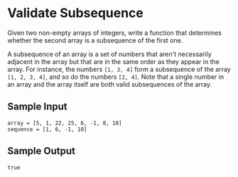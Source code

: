 
# Validate Subsequence
Given two non-empty arrays of integers, write a function that determines 
whether the second array is a subsequence of the first one.

A subsequence of an array is a set of numbers that aren't necessarily adjacent in the array but that are in the same order as they appear in the array. For instance, the numbers ```[1, 3, 4]``` form a subsequence of the array ```[1, 2, 3, 4]```, and so do the numbers ```[2, 4]```. Note
that a single number in an array and the array itself are both valid subsequences of the array.

## Sample Input
```
array = [5, 1, 22, 25, 6, -1, 8, 10]
sequence = [1, 6, -1, 10]
```
## Sample Output
```
true
```